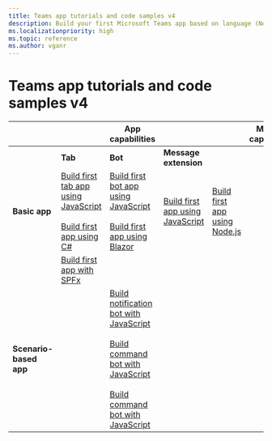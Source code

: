```yaml
---
title: Teams app tutorials and code samples v4
description: Build your first Microsoft Teams app based on language (Node.js, C#, Java, and Python) and developement environment, understand app capabilities, SDKs.
ms.localizationpriority: high
ms.topic: reference
ms.author: vganr
---
```

# Teams app tutorials and code samples v4

| &nbsp; | &nbsp; | App capabilities | &nbsp; | &nbsp;| Multi-capability |
|---|---|---|---|---|---|
| &nbsp; | **Tab** | **Bot** | **Message extension** | &nbsp; |
| **Basic app** | [Build first tab app using JavaScript](../sbs-gs-javascript.yml) <br><br> [Build first app using C#](../sbs-gs-csharp.yml) | [Build first bot app using JavaScript](../sbs-gs-bot.yml) <br><br> [Build first app using Blazor](../sbs-gs-blazorupdate.yml) | [Build first app using JavaScript](../sbs-gs-msgext.yml) | [Build first app using Node.js](../sbs-gs-nodejs.yml) |
| &nbsp; | [Build first app with SPFx](../sbs-gs-spfx.yml) |  |  |  |
| **Scenario-based app** |  | [Build notification bot with JavaScript](../sbs-gs-notificationbot.yml) <br><br> [Build command bot with JavaScript](../sbs-gs-commandbot.yml) <br><br> [Build command bot with JavaScript](../sbs-gs-workflow-bot.yml)|  |  |
